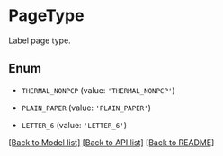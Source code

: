 # PageType

Label page type.

## Enum

* `THERMAL_NONPCP` (value: `'THERMAL_NONPCP'`)

* `PLAIN_PAPER` (value: `'PLAIN_PAPER'`)

* `LETTER_6` (value: `'LETTER_6'`)

[[Back to Model list]](../README.md#documentation-for-models) [[Back to API list]](../README.md#documentation-for-api-endpoints) [[Back to README]](../README.md)


